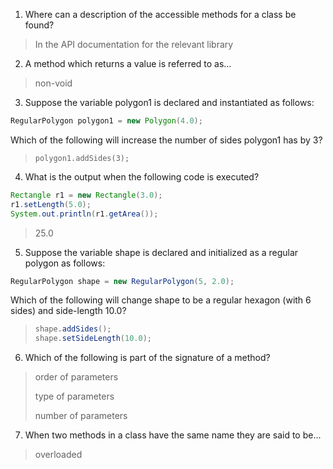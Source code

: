 1. Where can a description of the accessible methods for a class be found? 

> In the API documentation for the relevant library 

2. A method which returns a value is referred to as…

> non-void

3. Suppose the variable polygon1 is declared and instantiated as follows:

```java
RegularPolygon polygon1 = new Polygon(4.0);
```

Which of the following will increase the number of sides polygon1 has by 3?

> `polygon1.addSides(3);`

4. What is the output when the following code is executed?

```java
Rectangle r1 = new Rectangle(3.0);
r1.setLength(5.0);
System.out.println(r1.getArea());
```

> 25.0

5. Suppose the variable shape is declared and initialized as a regular polygon as follows:

```java
RegularPolygon shape = new RegularPolygon(5, 2.0);
```

Which of the following will change shape to be a regular hexagon (with 6 sides) and side-length 10.0?

> ```java
> shape.addSides();
> shape.setSideLength(10.0);
> ```

6. Which of the following is part of the signature of a method? 

> order of parameters
> 
> type of parameters
> 
> number of parameters

7. When two methods in a class have the same name they are said to be... 

> overloaded
